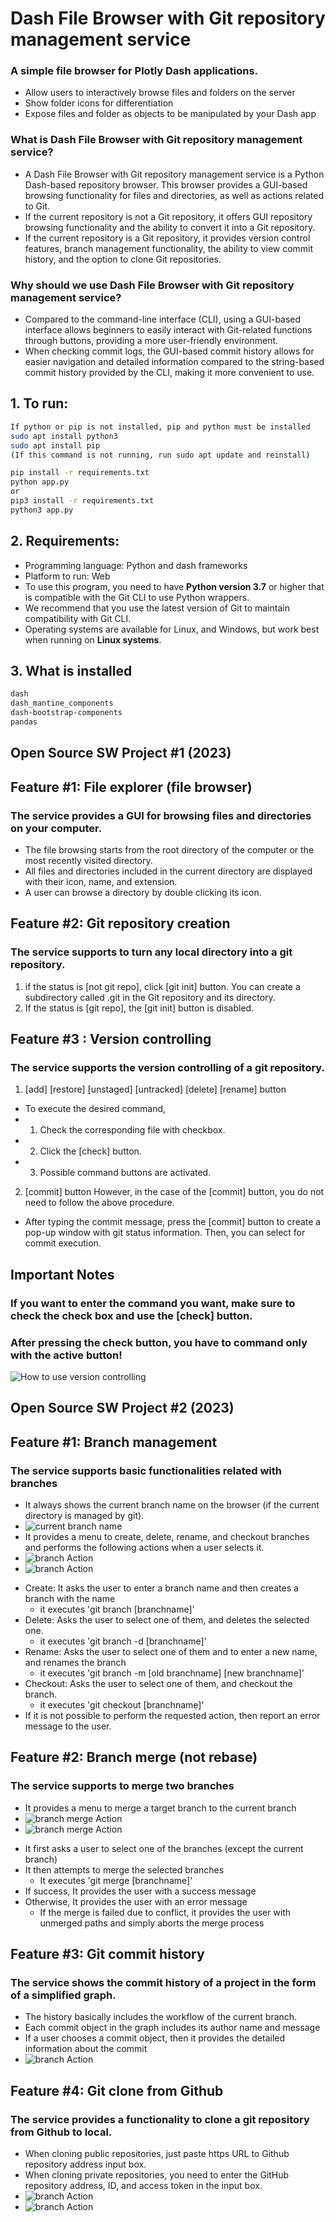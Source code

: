 # Dash File Browser with Git repository management service
### A simple file browser for Plotly Dash applications.
- Allow users to interactively browse files and folders on the server
- Show folder icons for differentiation
- Expose files and folder as objects to be manipulated by your Dash app

### What is Dash File Browser with Git repository management service?
- A Dash File Browser with Git repository management service is a Python Dash-based repository browser. This browser provides a GUI-based browsing functionality for files and directories, as well as actions related to Git.
- If the current repository is not a Git repository, it offers GUI repository browsing functionality and the ability to convert it into a Git repository.
- If the current repository is a Git repository, it provides version control features, branch management functionality, the ability to view commit history, and the option to clone Git repositories.
### Why should we use Dash File Browser with Git repository management service?
- Compared to the command-line interface (CLI), using a GUI-based interface allows beginners to easily interact with Git-related functions through buttons, providing a more user-friendly environment.
- When checking commit logs, the GUI-based commit history allows for easier navigation and detailed information compared to the string-based commit history provided by the CLI, making it more convenient to use.

## 1. To run: 
```bash
If python or pip is not installed, pip and python must be installed
sudo apt install python3
sudo apt install pip
(If this command is not running, run sudo apt update and reinstall)

pip install -r requirements.txt
python app.py
or
pip3 install -r requirements.txt
python3 app.py
```
## 2. Requirements:
- Programming language: Python and dash frameworks
- Platform to run: Web
- To use this program, you need to have __Python version 3.7__ or higher that is compatible with the Git CLI to use Python wrappers.
- We recommend that you use the latest version of Git to maintain compatibility with Git CLI.
- Operating systems are available for Linux, and Windows, but work best when running on __Linux systems__.

## 3. What is installed
```bash
dash
dash_mantine_components
dash-bootstrap-components
pandas
```

## Open Source SW Project #1 (2023)

## Feature #1: File explorer (file browser)
### The service provides a GUI for browsing files and directories on your computer. 
- The file browsing starts from the root directory of the computer or the most recently visited directory.
- All files and directories included in the current directory are displayed with their icon, name, and extension.
- A user can browse a directory by double clicking its icon.

## Feature #2: Git repository creation
### The service supports to turn any local directory into a git repository.
1. if the status is [not git repo], click [git init] button.
You can create a subdirectory called .git in the Git repository and its directory.
2. If the status is [git repo], the [git init] button is disabled.

## Feature #3 : Version controlling
### The service supports the version controlling of a git repository.
1. [add] [restore] [unstaged] [untracked] [delete] [rename] button
- To execute the desired command, 
- 1) Check the corresponding file with checkbox.
- 2) Click the [check] button.
- 3) Possible command buttons are activated.

2. [commit] button
However, in the case of the [commit] button, you do not need to follow the above procedure.
- After typing the commit message, press the [commit] button to create a pop-up window with git status information. Then, you can select for commit execution.

## Important Notes
### If you want to enter the command you want, make sure to check the check box and use the [check] button.
### After pressing the check button, you have to command only with the active button!
![How to use version controlling](How_to_use_service.gif)


## Open Source SW Project #2 (2023)

## Feature #1: Branch management
### The service supports basic functionalities related with branches
- It always shows the current branch name on the browser (if the current directory is managed by git).
- ![current branch name](./branchManage/currentBranch.png)
- It provides a menu to create, delete, rename, and checkout branches and performs the following actions when a user selects it.
- ![branch Action](./branchManage/branchAction.png)
- ![branch Action](./branchManage/gitBranch.gif)

* Create: It asks the user to enter a branch name and then creates a branch with the name 
    * it executes 'git branch [branchname]'
* Delete: Asks the user to select one of them, and deletes the selected one.
    * it executes 'git branch -d [branchname]'
* Rename: Asks the user to select one of them and to enter a new name, and renames the branch
    * it executes 'git branch -m [old branchname] [new branchname]'
* Checkout: Asks the user to select one of them, and checkout the branch.
    * it executes 'git checkout [branchname]'
* If it is not possible to perform the requested action, then report an error message to the user. 

## Feature #2: Branch merge (not rebase)
### The service supports to merge two branches
- It provides a menu to merge a target branch to the current branch
- ![branch merge Action](/branchMerge/branchmergeAction.png)
- ![branch merge Action](/branchMerge/gitMerge.gif)

* It first asks a user to select one of the branches (except the current branch)
* It then attempts to merge the selected branches
    * It executes 'git merge [branchname]'
* If success, It provides the user with a success message
* Otherwise, It provides the user with an error message
    * If the merge is failed due to conflict, it provides the user with unmerged paths and simply aborts the merge process

## Feature #3: Git commit history
### The service shows the commit history of a project in the form of a simplified graph.
- The history basically includes the workflow of the current branch.
- Each commit object in the graph includes its author name and message
- If a user chooses a commit object, then it provides the detailed information about the commit
- ![branch Action](./branchManage/commitGraph.gif)

## Feature #4: Git clone from Github
### The service provides a functionality to clone a git repository from Github to local.
- When cloning public repositories, just paste https URL to Github repository address input box.
- When cloning private repositories, you need to enter the GitHub repository address, ID, and access token in the input box.
- ![branch Action](./branchClone/public_resized.gif)
- ![branch Action](./branchClone/load_resized.gif)
